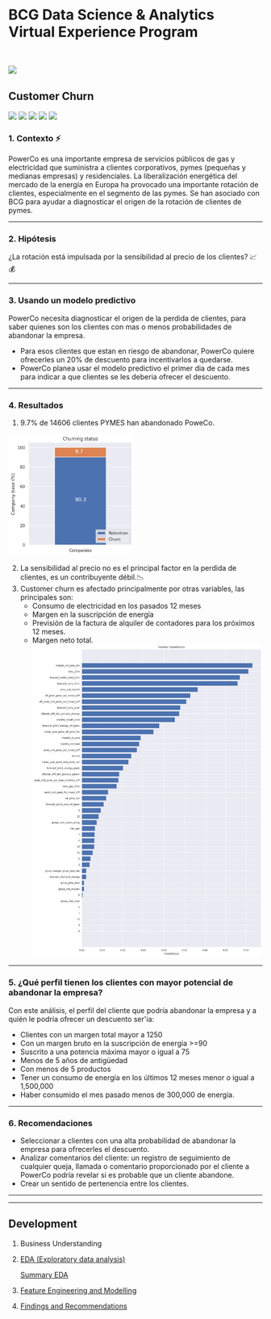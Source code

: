 # BCG Data Science & Analytics Virtual Experience Program
<br>

![](https://raw.githubusercontent.com/Isabel-Olmedo/Customer-Churn/images/energy.jpg)

## Customer Churn
![](https://img.shields.io/badge/Project-Customer--Churn-red)
![](https://img.shields.io/badge/Virtual%20Experience%20Program-%20-blue)
![](https://img.shields.io/badge/%20-Data%20Science%20-orange)
![](https://img.shields.io/badge/RandomForest-%20-brightgreen)
![](https://img.shields.io/badge/%20-Machine%20Learning-blue)

### 1. Contexto ⚡

PowerCo es una importante empresa de servicios públicos de gas y electricidad que suministra a clientes corporativos, pymes (pequeñas y medianas empresas) y residenciales. La liberalización energética del mercado de la energía en Europa ha provocado una importante rotación de clientes, especialmente en el segmento de las pymes. Se han asociado con BCG para ayudar a diagnosticar el origen de la rotación de clientes de pymes.

---

### 2. Hipótesis 

¿La rotación está impulsada por la sensibilidad al precio de los clientes? 📈 💰

---

### 3. Usando un modelo predictivo 
PowerCo necesita diagnosticar el origen de la perdida de clientes, para saber quienes son los clientes con mas o menos probabilidades de abandonar la empresa.

* Para esos clientes que estan en riesgo de abandonar, PowerCo quiere ofrecerles un 20% de descuento para incentivarlos a quedarse.
* PowerCo planea usar el modelo predictivo el primer dia de cada mes para indicar a que clientes se les deberia ofrecer el descuento.

---

### 4. Resultados

1.  9.7% de 14606 clientes PYMES han abandonado PoweCo.
<img src="https://github.com/Isabel-Olmedo/Customer-Churn/blob/main/images/churn.png" width="250">



2. La sensibilidad al precio no es el principal factor en la perdida de clientes, es un contribuyente débil.📉
3. Customer churn es afectado principalmente por otras variables, las principales son:
	- Consumo de electricidad en los pasados 12 meses
	- Margen en la suscripción de energía
	- Previsión de la factura de alquiler de contadores para los próximos 12 meses.
	- Margen neto total.
![](https://github.com/Isabel-Olmedo/Customer-Churn/blob/main/images/feature_importance.png)

---

### 5. ¿Qué perfil tienen los clientes con mayor potencial de abandonar la empresa?

Con este análisis, el perfil del cliente que podría abandonar la empresa y a quién le podría  ofrecer un descuento ser'ia:

- Clientes con un margen total mayor a 1250
- Con un margen bruto en la suscripción de energía >=90
- Suscrito a una potencia máxima mayor o igual a 75
- Menos de 5 años de antigüedad
- Con menos de 5 productos
- Tener un consumo de energía en los últimos 12 meses menor o igual a 1,500,000
- Haber consumido el mes pasado menos de 300,000 de energía.

---
### 6. Recomendaciones

- Seleccionar a clientes con una alta probabilidad de abandonar la empresa para ofrecerles el descuento.
- Analizar comentarios del cliente: un registro de seguimiento de cualquier queja, llamada o comentario proporcionado por el cliente a PowerCo podría revelar si es probable que un cliente abandone.
- Crear un sentido de pertenencia entre los clientes.


---
---
## Development

1. Business Understanding
2. [EDA (Exploratory data analysis)](https://github.com/Isabel-Olmedo/Customer-Churn/blob/main/2_EDA/EDA_BCG.ipynb)

   [Summary EDA](https://github.com/Isabel-Olmedo/Customer-Churn/blob/main/2_EDA/summary_EDA_BCG.pdf)
3. [Feature Engineering and Modelling](https://github.com/Isabel-Olmedo/Customer-Churn/blob/main/3_Feature%20Engineering_Modelling/3_1_Feature_Engineering.ipynb)
4. [Findings and Recommendations](https://github.com/Isabel-Olmedo/Customer-Churn/blob/main/4_Findings_and_Recommendations/Executive_summary.pptx)
